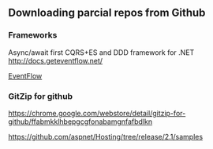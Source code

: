 ## Downloading parcial repos from Github

### Frameworks

Async/await first CQRS+ES and DDD framework for .NET http://docs.geteventflow.net/

[EventFlow](https://github.com/eventflow/EventFlow)

### GitZip for github
https://chrome.google.com/webstore/detail/gitzip-for-github/ffabmkklhbepgcgfonabamgnfafbdlkn

https://github.com/aspnet/Hosting/tree/release/2.1/samples
